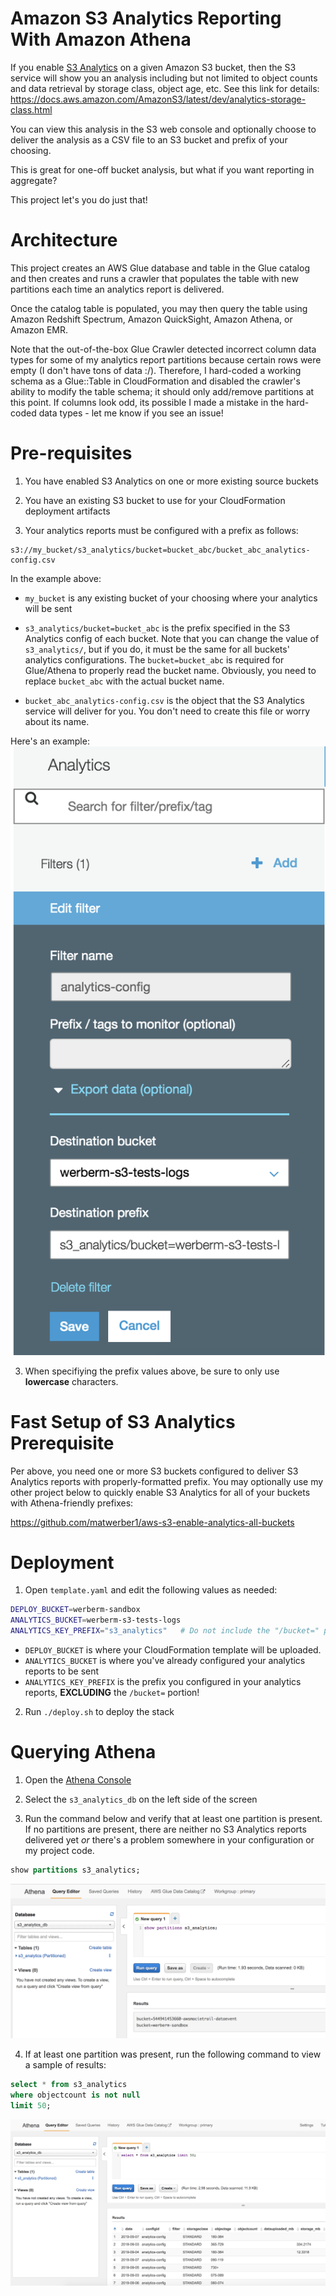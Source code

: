 # Amazon S3 Analytics Reporting With Amazon Athena

If you enable [S3 Analytics](https://docs.aws.amazon.com/AmazonS3/latest/dev/analytics-storage-class.html) on a given Amazon S3 bucket, then the S3 service will show you an analysis including but not limited to object counts and data retrieval by storage class, object age, etc. See this link for details: https://docs.aws.amazon.com/AmazonS3/latest/dev/analytics-storage-class.html

You can view this analysis in the S3 web console and optionally choose to deliver the analysis as a CSV file to an S3 bucket and prefix of your choosing. 

This is great for one-off bucket analysis, but what if you want reporting in aggregate?

This project let's you do just that!

# Architecture

This project creates an AWS Glue database and table in the Glue catalog and then creates and runs a crawler that populates the table with new partitions each time an analytics report is delivered. 

Once the catalog table is populated, you may then query the table using Amazon Redshift Spectrum, Amazon QuickSight, Amazon Athena, or Amazon EMR.

Note that the out-of-the-box Glue Crawler detected incorrect column data types for some of my analytics report partitions because certain rows were empty (I don't have tons of data :/). Therefore, I hard-coded a working schema as a Glue::Table in CloudFormation and disabled the crawler's ability to modify the table schema; it should only add/remove partitions at this point. If columns look odd, its possible I made a mistake in the hard-coded data types - let me know if you see an issue!

# Pre-requisites

1. You have enabled S3 Analytics on one or more existing source buckets

2. You have an existing S3 bucket to use for your CloudFormation deployment artifacts

2. Your analytics reports must be configured with a prefix as follows: 

  ```
  s3://my_bucket/s3_analytics/bucket=bucket_abc/bucket_abc_analytics-config.csv
  ```

  In the example above:

  * `my_bucket` is any existing bucket of your choosing where your analytics will be sent

  * `s3_analytics/bucket=bucket_abc` is the prefix specified in the S3 Analytics config of each bucket. Note that you can change the value of `s3_analytics/`, but if you do, it must be the same for all buckets' analytics configurations. The `bucket=bucket_abc` is required for Glue/Athena to properly read the bucket name. Obviously, you need to replace `bucket_abc` with the actual bucket name. 

  * `bucket_abc_analytics-config.csv` is the object that the S3 Analytics service will deliver for you. You don't need to create this file or worry about its name. 

  Here's an example: 
  ![alt](./images/analytics_config.png)

  3. When specifiying the prefix values above, be sure to only use **lowercase** characters.

# Fast Setup of S3 Analytics Prerequisite

Per above, you need one or more S3 buckets configured to deliver S3 Analytics reports with properly-formatted prefix. You may optionally use my other project below to quickly enable S3 Analytics for all of your buckets with Athena-friendly prefixes:

https://github.com/matwerber1/aws-s3-enable-analytics-all-buckets

# Deployment

1. Open `template.yaml` and edit the following values as needed:

  ```sh
  DEPLOY_BUCKET=werberm-sandbox
  ANALYTICS_BUCKET=werberm-s3-tests-logs   
  ANALYTICS_KEY_PREFIX="s3_analytics"   # Do not include the "/bucket=" portion
  ```

  * `DEPLOY_BUCKET` is where your CloudFormation template will be uploaded. 
  * `ANALYTICS_BUCKET` is where you've already configured your analytics reports to be sent
  * `ANALYTICS_KEY_PREFIX` is the prefix you configured in your analytics reports, **EXCLUDING** the `/bucket=` portion!

2. Run `./deploy.sh` to deploy the stack

# Querying Athena

1. Open the [Athena Console](https://console.aws.amazon.com/athena/home)

2. Select the `s3_analytics_db` on the left side of the screen

3. Run the command below and verify that at least one partition is present. If no partitions are present, there are neither no S3 Analytics reports delivered yet *or* there's a problem somewhere in your configuration or my project code. 

  ```SQL
  show partitions s3_analytics;
  ``` 
  ![alt](./images/show_partitions.png)

4. If at least one partition was present, run the following command to view a sample of results: 

  ```SQL
  select * from s3_analytics 
  where objectcount is not null 
  limit 50;
  ```

  ![alt](./images/results.png)